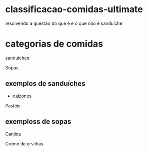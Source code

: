 # classificacao-comidas-ultimate
resolvendo a questão do que é e o que não é sanduíche

# categorias de comidas

 sanduíches
 
 Sopas

## exemplos de sanduíches
 
- calzones

Pastéis

## exemploss de sopas

Canjica

Creme de ervilhas
